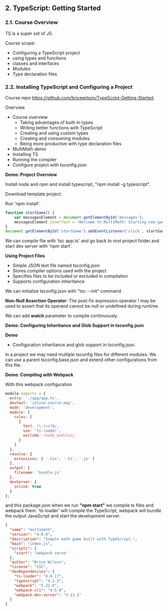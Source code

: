 ## 2. TypeScript: Getting Started
### 2.1. Course Overview

TS is a super set of JS.

Course scope:
- Configuring a TypeScript project
- using types and functions
- classes and interfaces
- Modules
- Type declaration files

### 2.2. Installing TypeScript and Configuring a Project

Course repo https://github.com/bricewilson/TypeScript-Getting-Started.

Overview
- Course overview
    - Taking advantages of built-in types
    - Writing better functions with TypeScript
    - Creating and using custom types
    - Creating and consuming modules
    - Being more productive with type declaration files
- MultiMath demo
- Installing TS
- Running the compiler
- Configure project with tsconfig.json

**Demo: Project Overview**

Install node and npm and install typescript, "npm install -g typescript".

Download template project.

Run 'npm install'.

```ts
function startGame() {
    var messagesElement = document.getElementById('messages');
    messagesElement.innerText = 'Welcome th MultiMath! Starting new game...';
}
document.getElementById('startGame').addEventListener('click', startGame);
```

We can compile file with 'tsc app.ts' and go back to root project folder and start dev server with 'npm start'.


**Using Project Files**
- Simple JSON text file named tsconfig.json
- Stores compiler options used with the project
- Specifies files to be included or excluded in compilation
- Supports configuration inheritance

We can initialize tsconfig.json with "tsc --init" command.

**Non-Null Assertion Operator**: The post-fix expression operator ! may be used to assert that its operand cannot be null or undefined during runtime.

We can add **watch** parameter to compile continuously.

**Demo: Configuring Inheritance and Glob Support in tsconfig.json**

**Demo**
- Configuration inheritance and glob support in tsconfig.json.

In a project we may need multiple tsconfig files for different modules. We can use a parent tsconfig.base.json and extend other configurations from this file.

**Demo: Compiling with Webpack**

With this webpack configuration 

```js
module.exports = {
  entry: './app/app.ts',
  devtool: 'inline-source-map',
  mode: 'development',
  module: {
    rules: [
      {
        test: /\.tsx?$/,
        use: 'ts-loader',
        exclude: /node_modules/
      }
    ]
  },
  resolve: {
    extensions: [ '.tsx', '.ts', '.js' ]
  },
  output: {
    filename: 'bundle.js'
  },
  devServer: {
    inline: true
  }
};
```

and this package.json when we run **"npm start"** we compile ts files and webpack them. 'ts-loader' will compile the TypeScript, webpack will bundle the output JavaScript and start the development server.

```json
{
  "name": "multimath",
  "version": "4.0.0",
  "description": "Simple math game built with TypeScript.",
  "main": "index.js",
  "scripts": {
    "start": "webpack serve"
  },
  "author": "Brice Wilson",
  "license": "ISC",
  "devDependencies": {
    "ts-loader": "8.0.17",
    "typescript": "4.2.2",
    "webpack": "5.22.0",
    "webpack-cli": "4.5.0",
    "webpack-dev-server": "3.11.2"
  }
}
```



